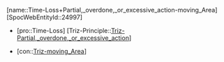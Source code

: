 ﻿---
type: TrizContradiction
aliases:
- Time-Loss+Partial,_overdone,_or_excessive_action-moving_Area
license: CC BY-SA 4.0
copyright: https://github.com/SpocWeb
IsDeleted: false
IsReadOnly: false
Confidential: public
tags: 
- Triz/Contradiction
---
[name::Time-Loss+Partial,_overdone,_or_excessive_action-moving_Area]
[SpocWebEntityId::24997]
+ [pro::Time-Loss]
[Triz-Principle::[Triz-Partial,_overdone,_or_excessive_action](tech/Triz/Principle/Triz-Partial,_overdone,_or_excessive_action.md)]
- [con::[Triz-moving_Area](tech/Triz/Parameter/Triz-moving_Area.md)]

